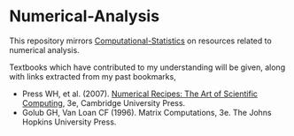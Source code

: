 # Numerical-Analysis

This repository mirrors [Computational-Statistics](https://github.com/jinghuazhao/Computational-Statistics) on resources related to numerical analysis.

Textbooks which have contributed to my understanding will be given, along with links extracted from my past bookmarks,

* Press WH, et al. (2007). [Numerical Recipes: The Art of Scientific Computing](http://numerical.recipes/), 3e, Cambridge University Press.
* Golub GH, Van Loan CF (1996). Matrix Computations, 3e. The Johns Hopkins University Press.
